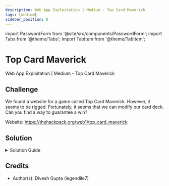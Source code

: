 ```yaml
---
description: Web App Exploitation | Medium - Top Card Maverick
tags: [medium]
sidebar_position: 0
---
```


import PasswordForm from '@site/src/components/PasswordForm';
import Tabs from '@theme/Tabs';
import TabItem from '@theme/TabItem';

# Top Card Maverick
Web App Exploitation | Medium - Top Card Maverick
## Challenge
We found a website for a game called Top Card Maverick. However, it seems to be rigged. Fortunately, it seems that we can modify our card deck. Can you find a way to guarantee a win?

Website: https://thehackpack.org/web1/top_card_maverick

<PasswordForm hash="58fa8680d7cdd8ed6006e9c86c2b24a9dbbd2716a0d30d5e2a45acd01dfaa97ce24390d6fc15c8749ab8ea709a37c9f9ef64b328876bdf4ec37e47e28fdb67c2" algorithm="sha512" />

## Solution
<details>
  <summary>Solution Guide</summary>

  Coming Soon :) For now, ask for help on the Discord.
  
</details>

## Credits
- Author(s): Divesh Gupta (legendile7)